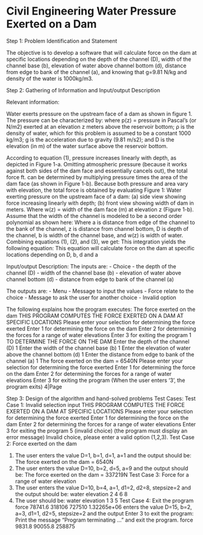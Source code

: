 # Civil Engineering Water Pressure Exerted on a Dam

Step 1: Problem Identification and Statement

The objective is to develop a software that will calculate force on the dam at specific locations depending on the depth of the channel (D), width of the channel base (b), elevation of water above channel bottom (d), distance from edge to bank of the channel (a), and knowing that g=9.81 N/kg and density of the water is 1000kg/m3.

Step 2: Gathering of Information and Input/output Description

Relevant information:

Water exerts pressure on the upstream face of a dam as shown in figure 1. The pressure can be characterized by:
where p(z) = pressure in Pascal’s (or N/m2) exerted at an elevation z meters above the reservoir bottom; ρ is the density of water, which for this problem is assumed to be a constant 1000 kg/m3; g is the acceleration due to gravity (9.81 m/s2); and D is the elevation (in m) of the water surface above the reservoir bottom.

According to equation (1), pressure increases linearly with depth, as depicted in Figure 1-a. Omitting atmospheric pressure (because it works against both sides of the dam face and essentially cancels out), the total force ft. can be determined by multiplying pressure times the area of the dam face (as shown in Figure 1-b). Because both pressure and area vary with elevation, the total force is obtained by evaluating
     Figure 1: Water exerting pressure on the upstream face of a dam: (a) side view showing force increasing linearly with depth; (b) front view showing width of dam in meters. Where w(z) = width of the dam face (m) at elevation z (Figure 1-b).
   Assume that the width of the channel is modeled to be a second order polynomial as shown here:
Where a is distance from edge of the channel to the bank of the channel, z is distance from channel bottom, D is depth of the channel, b is width of the channel base, and w(z) is width of water.
Combining equations (1), (2), and (3), we get:
This integration yields the following equation:
This equation will calculate force on the dam at specific locations depending on D, b, d and a

Input/output Description:
The inputs are:
     - Choice
     - the depth of the channel (D)
     - width of the channel base (b)
     - elevation of water above channel bottom (d)
     - distance from edge to bank of the channel (a)
     
The outputs are:
     - Menu
     - Message to input the values
     - Force relate to the choice
     - Message to ask the user for another choice
     - Invalid option
     
 
  
The following explains how the program executes:
The force exerted on the dam
           THIS PROGRAM COMPUTES THE FORCE EXERTED ON A DAM AT SPECIFIC LOCATIONS
     Please enter your selection for determining the force exerted
     Enter 1 for determining the force on the dam
     Enter 2 for determining the forces for a range of water elevations Enter 3 for exiting the program
     1
TO DETERMINE THE FORCE ON THE DAM
Enter the depth of the channel (D)
1
Enter the width of the channel base (b)
1
Enter the elevation of water above the channel bottom (d)
1
Enter the distance from edge to bank of the channel (a)
1
The force exerted on the dam = 6540N
Please enter your selection for determining the force exerted
Enter 1 for determining the force on the dam
Enter 2 for determining the forces for a range of water elevations Enter 3 for exiting the program
(When the user enters ‘3’, the program exits)
   4|Page
 
Step 3: Design of the algorithm and hand-solved problems Test Cases:
Test Case 1: Invalid selection input
THIS PROGRAM COMPUTES THE FORCE EXERTED ON A DAM AT SPECIFIC LOCATIONS
Please enter your selection for determining the force exerted
Enter 1 for determining the force on the dam
Enter 2 for determining the forces for a range of water elevations Enter 3 for exiting the program
5 (invalid choice)
(the program must display an error message)
Invalid choice, please enter a valid option (1,2,3).
Test Case 2: Force exerted on the dam
1. The user enters the value D=1, b=1, d=1, a=1 and the output should be: The force exerted on the dam = 6540N
2. The user enters the value D=10, b=2, d=5, a=9 and the output should be: The force exerted on the dam = 337219N
Test Case 3: Force for a range of water elevation
1. The user enters the value D=10, b=4, a=1, d1=2, d2=8, stepsize=2 and the output
        should be:
             water elevation
2 4 6 8
2. The user should be:
              water elevation
              1
              3
              5
Test Case 4: Exit the program
force
 78741.6
 318106
 727510
 1.32265e+06
enters the value D=15, b=2, a=3, d1=1, d2=5, stepsize=2 and the output
Enter 3 to exit the program:
Print the message “Program terminating ...” and exit the program.
force
9831.8
90055.8
258875
